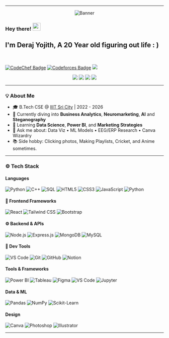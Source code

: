 
---

<div align="center">
  <img alt="Banner" src="https://images.prismic.io/derajportfolio/aAiBLfIqRLdaBfl__banner.jpg?auto=format,compress" />
</div>

### Hey there! <img src="https://media.tenor.com/SNL9_xhZl9oAAAAi/waving-hand-joypixels.gif" width="25" />
## I'm Deraj Yojith, A 20 Year old figuring out life : )
<br>

[![CodeChef Badge](https://img.shields.io/badge/oneautumnleaf-30302f?style=flat&logo=codechef)](https://www.codechef.com/users/oneautumnleaf)
[![Codeforces Badge](https://img.shields.io/badge/OneAutumnLeef-30302f?style=flat&logo=codeforces)](https://codeforces.com/profile/OneAutumnLeef)
[![](https://visitcount.itsvg.in/api?id=OneAutumnLeef&label=Profile%20Views&color=0&icon=0&pretty=true)](https://visitcount.itsvg.in)


<p align="center">
  <a href="https://www.linkedin.com/in/deraj-yojith-b993a4190/"><img src="https://img.shields.io/badge/-LinkedIn-0A66C2?style=for-the-badge&logo=linkedin&logoColor=white" /></a>
  <a href="https://github.com/OneAutumnLeef"><img src="https://img.shields.io/badge/-GitHub-171515?style=for-the-badge&logo=github&logoColor=white" /></a>
  <a href="https://twitter.com/deraj_yojith"><img src="https://img.shields.io/badge/-Twitter-1DA1F2?style=for-the-badge&logo=twitter&logoColor=white" /></a>
  <a href="mailto:derajyojithr@gmail.com"><img src="https://img.shields.io/badge/-Gmail-D14836?style=for-the-badge&logo=gmail&logoColor=white" /></a>
</p>

---

### 💡 About Me

- 🎓 B.Tech CSE @ [IIIT Sri City](https://www.iiits.ac.in/) | 2022 - 2026  
- 🔭 Currently diving into **Business Analytics**, **Neuromarketing**, **AI** and **Steganography** 
- 🌱 Learning **Data Science**, **Power BI**, and **Marketing Strategies**  
- 💬 Ask me about: Data Viz • ML Models • EEG/ERP Research • Canva Wizardry  
- 📚 Side hobby: Clicking photos, Making Playlists, Cricket, and Anime sometimes.

---

### ⚙️ Tech Stack

#### Languages
![Python](https://img.shields.io/badge/-Python-3776AB?style=flat-square&logo=python&logoColor=white)
![C++](https://img.shields.io/badge/-C++-00599C?style=flat-square&logo=c%2B%2B&logoColor=white)
![SQL](https://img.shields.io/badge/-SQL-003B57?style=flat-square&logo=mysql)
![HTML5](https://img.shields.io/badge/-HTML5-E34F26?style=flat-square&logo=html5&logoColor=white)
![CSS3](https://img.shields.io/badge/-CSS3-1572B6?style=flat-square&logo=css3)
![JavaScript](https://img.shields.io/badge/-JavaScript-F7DF1E?style=flat-square&logo=javascript&logoColor=black)
![Python](https://img.shields.io/badge/-Python-3776AB?style=flat-square&logo=python&logoColor=white)

#### 🧱 Frontend Frameworks
![React](https://img.shields.io/badge/-React-61DAFB?style=flat-square&logo=react&logoColor=black)
![Tailwind CSS](https://img.shields.io/badge/-Tailwind_CSS-38B2AC?style=flat-square&logo=tailwind-css)
![Bootstrap](https://img.shields.io/badge/-Bootstrap-7952B3?style=flat-square&logo=bootstrap)

#### ⚙️ Backend & APIs
![Node.js](https://img.shields.io/badge/-Node.js-339933?style=flat-square&logo=node.js&logoColor=white)
![Express.js](https://img.shields.io/badge/-Express.js-000000?style=flat-square&logo=express)
![MongoDB](https://img.shields.io/badge/-MongoDB-47A248?style=flat-square&logo=mongodb)
![MySQL](https://img.shields.io/badge/-MySQL-4479A1?style=flat-square&logo=mysql)

#### 🧰 Dev Tools
![VS Code](https://img.shields.io/badge/-VS%20Code-007ACC?style=flat-square&logo=visual-studio-code)
![Git](https://img.shields.io/badge/-Git-F05032?style=flat-square&logo=git)
![GitHub](https://img.shields.io/badge/-GitHub-181717?style=flat-square&logo=github)
![Notion](https://img.shields.io/badge/-Notion-000000?style=flat-square&logo=notion)

#### Tools & Frameworks
![Power BI](https://img.shields.io/badge/-Power%20BI-F2C811?style=flat-square&logo=powerbi&logoColor=black)
![Tableau](https://img.shields.io/badge/-Tableau-E97627?style=flat-square&logo=tableau)
![Figma](https://img.shields.io/badge/-Figma-F24E1E?style=flat-square&logo=figma&logoColor=white)
![VS Code](https://img.shields.io/badge/-VS%20Code-007ACC?style=flat-square&logo=visual-studio-code)
![Jupyter](https://img.shields.io/badge/-Jupyter-F37626?style=flat-square&logo=jupyter&logoColor=white)

#### Data & ML
![Pandas](https://img.shields.io/badge/-Pandas-150458?style=flat-square&logo=pandas)
![NumPy](https://img.shields.io/badge/-NumPy-013243?style=flat-square&logo=numpy)
![Scikit-Learn](https://img.shields.io/badge/-Scikit--Learn-F7931E?style=flat-square&logo=scikit-learn)

#### Design
![Canva](https://img.shields.io/badge/-Canva-00C4CC?style=flat-square&logo=canva)
![Photoshop](https://img.shields.io/badge/-Photoshop-31A8FF?style=flat-square&logo=adobe-photoshop)
![Illustrator](https://img.shields.io/badge/-Illustrator-FF9A00?style=flat-square&logo=adobe-illustrator)

---




